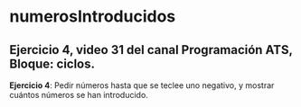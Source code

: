 # numerosIntroducidos
## Ejercicio 4, video 31 del canal Programación ATS, Bloque: ciclos.
**Ejercicio 4**: Pedir números hasta que se teclee uno negativo, y mostrar cuántos números se han introducido.
